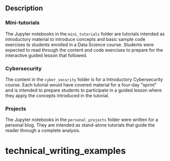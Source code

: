 ## Description

### Mini-tutorials

The Jupyter notebooks in the `mini_tutorials` folder are tutorials intended as introductory material to introduce concepts and basic sample code exercises to students enrolled in a Data Science course. Students were expected to read through the content and code exercises to prepare for the interactive guided lesson that followed.

### Cybersecurity

The content in the `cyber_security` folder is for a Introductory Cybersecurity course. Each tutorial would have covered material for a four-day "sprint" and is intended to prepare students to participate in a guided lesson where they apply the concepts introduced in the tutorial.

### Projects

The Jupyter notebooks in the `personal_projects` folder were written for a personal blog. They are intended as stand-alone tutorials that guide the reader through a complete analysis.
# technical_writing_examples
